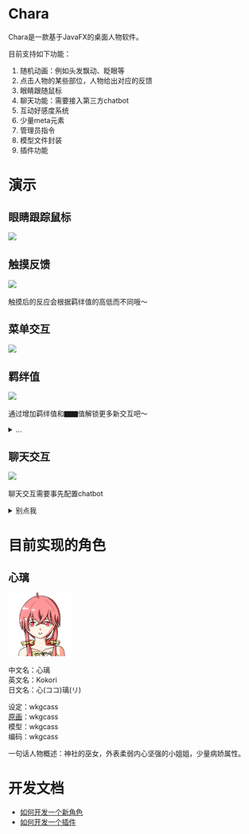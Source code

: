 # Chara

Chara是一款基于JavaFX的桌面人物软件。

目前支持如下功能：

1. 随机动画：例如头发飘动、眨眼等
2. 点击人物的某些部位，人物给出对应的反馈
3. 眼睛跟随鼠标
4. 聊天功能：需要接入第三方chatbot
5. 互动好感度系统
6. 少量meta元素
7. 管理员指令
8. 模型文件封装
9. 插件功能

# 演示

## 眼睛跟踪鼠标

![](readme-bundle/kokori-eye-track.gif)

## 触摸反馈

![](readme-bundle/kokori-touch.gif)

触摸后的反应会根据羁绊值的高低而不同哦～

## 菜单交互

![](readme-bundle/kokori-menu.gif)

## 羁绊值

![](readme-bundle/kokori-bond-bar.gif)

通过增加羁绊值和▇▇值解锁更多新交互吧～

<details><summary>...</summary>
减少羁绊值也会发生变化～
</details>

## 聊天交互

![](readme-bundle/kokori-chat-feature.gif)

聊天交互需要事先配置chatbot

<details><summary>别点我</summary>

<h2 id="R18特性">R18特性</h2>

<img src="readme-bundle/kokori-r18.gif">

</details>

# 目前实现的角色

## 心璃

[<img src="readme-bundle/kokori.png" width="128px" height="128px">](https://github.com/wkgcass/Chara/tree/master/characters/kokori)

中文名：心璃  
英文名：Kokori  
日文名：心(ココ)璃(リ)  

设定：wkgcass  
[原画](https://www.pixiv.net/artworks/85094809)：wkgcass  
模型：wkgcass  
编码：wkgcass

一句话人物概述：神社的巫女，外表柔弱内心坚强的小姐姐，少量病娇属性。

# 开发文档

* [如何开发一个新角色](how-to-develop-a-new-character.md)
* [如何开发一个插件](how-to-develop-a-new-plugin.md)

